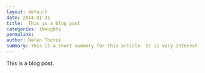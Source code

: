 ```yaml
---
layout: default
date: 2014-01-31
title:  This is a blog post
categories: thoughts
permalink: 
author: Helen Tootsi
summary: This is a short summery for this article. It is very interesting, you should read it
---
```


This is a blog post. 